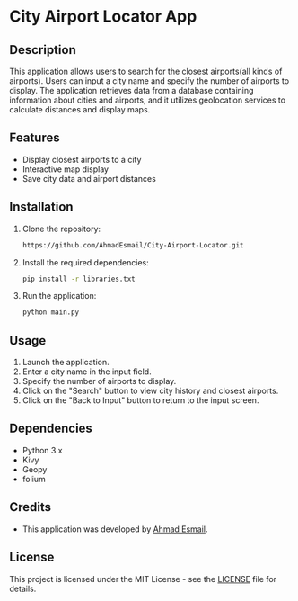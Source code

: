 # City Airport Locator App

## Description
This application allows users to search for the closest airports(all kinds of airports). Users can input a city name and specify the number of airports to display. The application retrieves data from a database containing information about cities and airports, and it utilizes geolocation services to calculate distances and display maps.

## Features
- Display closest airports to a city
- Interactive map display
- Save city data and airport distances

## Installation
1. Clone the repository:

    ```bash
    https://github.com/AhmadEsmail/City-Airport-Locator.git
    ```

2. Install the required dependencies:

    ```bash
    pip install -r libraries.txt
    ```

3. Run the application:

    ```bash
    python main.py
    ```

## Usage
1. Launch the application.
2. Enter a city name in the input field.
3. Specify the number of airports to display.
4. Click on the "Search" button to view city history and closest airports.
5. Click on the "Back to Input" button to return to the input screen.

## Dependencies
- Python 3.x
- Kivy
- Geopy
- folium

## Credits
- This application was developed by [Ahmad Esmail](https://github.com/AhmadEsmail).

## License
This project is licensed under the MIT License - see the [LICENSE](LICENSE) file for details.
